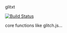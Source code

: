 glitxt

[![Build Status](https://travis-ci.org/glitxt/glitxt.png?branch=master)](https://travis-ci.org/glitxt/glitxt)

core functions like glitch.js...
